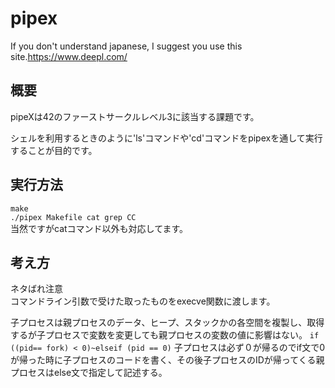 # pipex
If you don't understand japanese, I suggest you use this site.<https://www.deepl.com/>
## 概要
pipeXは42のファーストサークルレベル3に該当する課題です。<br>

シェルを利用するときのように'ls'コマンドや'cd'コマンドをpipexを通して実行することが目的です。


## 実行方法
```make```  
```./pipex Makefile cat grep CC```  
当然ですがcatコマンド以外も対応してます。

## 考え方
ネタばれ注意  
コマンドライン引数で受けた取ったものをexecve関数に渡します。

子プロセスは親プロセスのデータ、ヒープ、スタックかの各空間を複製し、取得するが子プロセスで変数を変更しても親プロセスの変数の値に影響はない。
```if ((pid== fork) < 0)~elseif (pid == 0)```
子プロセスは必ず０が帰るのでif文で0が帰った時に子プロセスのコードを書く、その後子プロセスのIDが帰ってくる親プロセスはelse文で指定して記述する。





